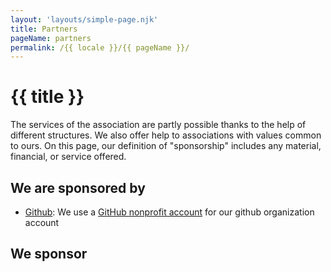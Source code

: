 ```yaml
---
layout: 'layouts/simple-page.njk'
title: Partners
pageName: partners
permalink: /{{ locale }}/{{ pageName }}/
---
```


# {{ title }}

The services of the association are partly possible thanks to the help of different structures.
We also offer help to associations with values common to ours.
On this page, our definition of "sponsorship" includes any material, financial, or service offered.

## We are sponsored by

- [Github](https://github.com): We use a [GitHub nonprofit account](https://github.com/nonprofit) for our github organization account

## We sponsor
